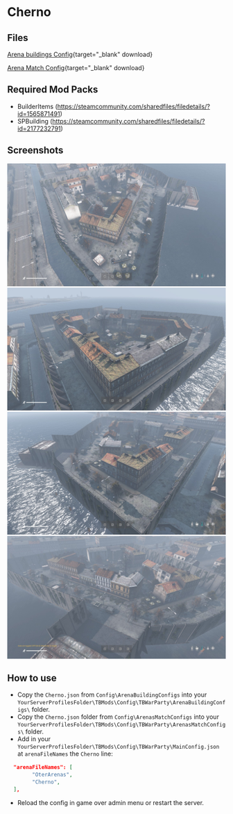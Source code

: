 # Cherno

## Files

[Arena buildings Config](https://raw.githubusercontent.com/ihr-it-projekt/DayZModsInfo/main/TBWarParty/Arenas/Cherno/Config/ArenaBuildingConfigs/Cherno.json){target="_blank" download}

[Arena Match Config](https://raw.githubusercontent.com/ihr-it-projekt/DayZModsInfo/main/TBWarParty/Arenas/Cherno/Config/ArenaMatchConfigs/Cherno.json){target="_blank" download}

## Required Mod Packs 
- BuilderItems (https://steamcommunity.com/sharedfiles/filedetails/?id=1565871491)
- SPBuilding (https://steamcommunity.com/sharedfiles/filedetails/?id=2177232791)

## Screenshots

![Cherno](./images/cherno1.jpg)
![Cherno](./images/cherno2.jpg)
![Cherno](./images/cherno3.jpg)
![Cherno](./images/cherno4.jpg)

## How to use
- Copy the `Cherno.json` from `Config\ArenaBuildingConfigs` into your `YourServerProfilesFolder\TBMods\Config\TBWarParty\ArenaBuildingConfigs\` folder.
- Copy the `Cherno.json` folder from `Config\ArenasMatchConfigs` into your `YourServerProfilesFolder\TBMods\Config\TBWarParty\ArenasMatchConfigs\` folder.
- Add in your `YourServerProfilesFolder\TBMods\Config\TBWarParty\MainConfig.json` at `arenaFileNames` the `Cherno` line:
```json
  "arenaFileNames": [
        "OterArenas",
        "Cherno",
  ],
```
- Reload the config in game over admin menu or restart the server.